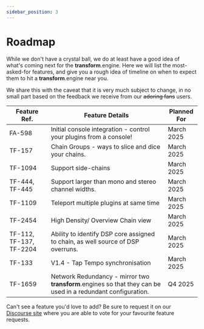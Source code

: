 ```yaml
---
sidebar_position: 3
---
```


# Roadmap

While we don't have a crystal ball, we do at least have a good idea of what's coming next for the **transform**.engine. Here we will list the most-asked-for features, and give you a rough idea of timeline on when to expect them to hit a **transform**.engine near you.

We share this with the caveat that it is very much subject to change, in no small part based on the
feedback we receive from our ~~adoring fans~~ users.

| Feature Ref. | Feature Details                                                                                                                           | Planned For   |
| ------------ | ----------------------------------------------------------------------------------------------------------------------------------------- | ------------- |
| FA-598       | Initial console integration - control your plugins from a console! | March 2025 |
| TF-157       | Chain Groups - ways to slice and dice your chains. | March 2025 |
| TF-1094      | Support side-chains | March 2025 |
| TF-444, TF-445  | Support larger than mono and stereo channel widths. | March 2025 |
| TF-1109     | Teleport multiple plugins at same time | March 2025 |
| TF-2454     | High Density/ Overview Chain view | March 2025 |
| TF-112, TF-137, TF-2204 | Ability to identify DSP core assigned to chain, as well source of DSP overruns. | March 2025 |
| TF-133      | V1.4 - Tap Tempo synchronisation | March 2025 |
| TF-1659      | Network Redundancy - mirror two **transform**.engines so that they can be used in a redundant configuration.                              | Q4 2025          |

Can't see a feature you'd love to add? Be sure to request it on our [Discourse
site](https://discourse.fourieraudio.com) where you are able to vote for your favourite feature
requests.
